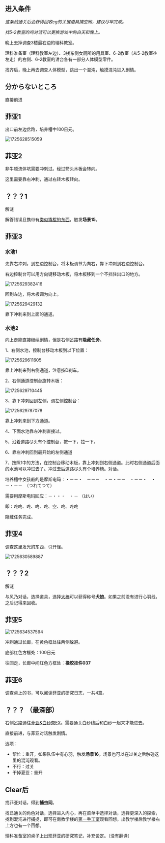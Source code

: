 ## 进入条件

*这条线通关后会获得回收cg的关键道具捕虫网，建议尽早完成。*

*找5-2教室的鸡对话可以更换游戏中的白天和晚上。*

晚上去掉调查3楼最右边的理科教室。

理科准备室（理科教室左边）、3楼东侧女厕所的用具室、6-2教室（从5-2教室往左走）的右侧、6-2教室的讲台各有一部分人体模型零件。

找齐后，晚上再去调查人体模型，跳出一个混沌，触摸混沌进入剧情。

## 分からないところ

直接前进

## 菲亚1

出口前左边岔路，培养槽中100日元。

![1725628515059](image/07菲亚/1725628515059.png)

## 菲亚2

非牛顿流体坑需要冲刺过。经过箭头木板会转向。

这里需要靠右冲刺，通过右转木板转向。

## ？？？1

解谜

解答错误且携带有[类似撬棍的东西](03千子.md)，触发**场景15**。

## 菲亚3

### 水池1

先靠右冲刺，到左边控制台，将木板调节为向右，靠下冲刺到右边控制台。

右边控制台可以用方向键移动木板，将木板移到一个不挡住出口的地方。

![1725629382416](image/07菲亚/1725629382416.png)

回到左边，将木板调为向上。

![1725629429132](image/07菲亚/1725629429132.png)

靠下冲刺来到上面的通道。

### 水池2

向上走能直接继续剧情，但是右侧岔路有**隐藏任务**。

1、右侧水池，控制台移动木板到以下位置：

![1725629611605](image/07菲亚/1725629611605.png)

靠上冲刺来到右侧通道，注意按D刹车。

2、右侧通道控制台旋转木板：

![1725629710445](image/07菲亚/1725629710445.png)

3、靠下冲刺回到左侧，调左侧控制台：

![1725629787078](image/07菲亚/1725629787078.png)

靠上冲刺来到下方通道。

4、下面水池靠左冲刺直接过。

5、沿着道路尽头有个控制台，按一下，拉一下。

6、靠左冲刺回到最开始的左侧通道

7、按照1中的方法，在控制台移动木板，靠上冲刺到右侧通道。此时右侧通道后面的水池可以冲过去了。冲过去后道路尽头有个培养槽。对话。

培养槽中女孩敲的是摩斯电码：・－－・　－－－　・－・－－　・－－・　・－・－－　（つれてつて）

需要用摩斯电码回应：－・・・　・－ （はい）

即：咚咚、咚、咚、咚、空、咚、咚咚

隐藏任务完成。

## 菲亚4

调查这里发光的东西，引开怪。

![1725630589887](image/07菲亚/1725630589887.png)

## ？？？2

解谜

与风乃对话，选择道具，选择[大棒](07心羽.md)可以获得称号**犬娘**。如果之前没有进行心羽线，之后记得来回收。

## 菲亚5

![1725634537594](image/07菲亚/1725634537594.png)

冲刺通过长廊，在黄色框处往两侧躲避。

底部红色方框处：100日元

往回走，长廊中间红色方框处：**橡胶挂件037**

## 菲亚6

调查桌上的书，可以阅读菲亚的研究日志，一共4篇。

## ？？？ （最深部）

右侧岔路通往[菲亚&amp;白纱奈EX](09菲亚&白纱奈EX.md)。需要通关白纱线后和白纱一起来才能进去。

直接前进，与菲亚对话触发剧情。

选项：

- 帮忙：重开，如果队伍中有心羽，触发**场景16**。场景也可以在过关之后触碰这里的混沌观看。
- 不行：过关
- 干掉夏亚：重开

## Clear后

找菲亚对话，得到**捕虫网**。

找已通关的角色对话，选择进入内心，再在菜单中选择对话，选择更深入的探索，找到混沌进行捕捉，即可在南教学楼的[第一手工室](06出教学楼剧情.md)观看回想。出教学楼后教学楼右上方也有一个回想。

理科准备室的桌子上出现菲亚的研究笔记，补充设定。（没有翻译）
